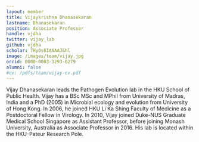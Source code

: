 ```yaml
---
layout: member
title: Vijaykrishna Dhanasekaran
lastname: Dhanasekaran
position: Associate Professor
handle: vjdha
twitter: vijay_lab
github: vjdha
scholar: 7Hy0s6IAAAAJ&hl
image: /images/team/vijay.jpg
orcid: 0000-0003-3293-6279
alumni: false
#cv: /pdfs/team/vijay-cv.pdf
---
```


Vijay Dhanasekaran leads the Pathogen Evolution lab in the HKU School of Public Health. Vijay has a BSc MSc and MPhil from University of Madras, India and a PhD (2005) in Microbial ecology and evolution from University of Hong Kong. In 2006, he joined HKU Li Ka Shing Faculty of Medicine as a Postdoctoral Fellow in Virology. In 2010, Vijay joined Duke-NUS Graduate Medical School Singapore as Assistant Professor, before joining Monash University, Australia as Associate Professor in 2016. His lab is located within the HKU-Pateur Research Pole.
